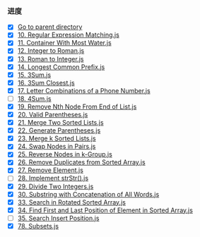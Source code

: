 ### 进度

- [x] [Go to parent directory](https://github.com/hexuanzhang/leecode)
- [x] [10. Regular Expression Matching.js](https://github.com/hexuanzhang/leecode/blob/master/JavaScript/10.%20Regular%20Expression%20Matching.js)
- [x] [11. Container With Most Water.js](https://github.com/hexuanzhang/leecode/blob/master/JavaScript/11.%20Container%20With%20Most%20Water.js)
- [x] [12. Integer to Roman.js](https://github.com/hexuanzhang/leecode/blob/master/JavaScript/12.%20Integer%20to%20Roman.js)
- [x] [13. Roman to Integer.js](https://github.com/hexuanzhang/leecode/blob/master/JavaScript/13.%20Roman%20to%20Integer.js)
- [x] [14. Longest Common Prefix.js](https://github.com/hexuanzhang/leecode/blob/master/JavaScript/14.%20Longest%20Common%20Prefix.js)
- [x] [15. 3Sum.js](https://github.com/hexuanzhang/leecode/blob/master/JavaScript/15.%203Sum.js)
- [x] [16. 3Sum Closest.js](https://github.com/hexuanzhang/leecode/blob/master/JavaScript/16.%203Sum%20Closest.js)
- [x] [17. Letter Combinations of a Phone Number.js](https://github.com/hexuanzhang/leecode/blob/master/JavaScript/17.%20Letter%20Combinations%20of%20a%20Phone%20Number.js)
- [ ] [18. 4Sum.js](https://github.com/hexuanzhang/leecode/blob/master/JavaScript/18.%204Sum.js)
- [x] [19. Remove Nth Node From End of List.js](https://github.com/hexuanzhang/leecode/blob/master/JavaScript/19.%20Remove%20Nth%20Node%20From%20End%20of%20List.js)
- [x] [20. Valid Parentheses.js](https://github.com/hexuanzhang/leecode/blob/master/JavaScript/20.%20Valid%20Parentheses.js)
- [x] [21. Merge Two Sorted Lists.js](https://github.com/hexuanzhang/leecode/blob/master/JavaScript/21.%20Merge%20Two%20Sorted%20Lists.js)
- [x] [22. Generate Parentheses.js](https://github.com/hexuanzhang/leecode/blob/master/JavaScript/22.%20Generate%20Parentheses.js)
- [x] [23. Merge k Sorted Lists.js](https://github.com/hexuanzhang/leecode/blob/master/JavaScript/23.%20Merge%20k%20Sorted%20Lists.js)
- [x] [24. Swap Nodes in Pairs.js](https://github.com/hexuanzhang/leecode/blob/master/JavaScript/24.%20Swap%20Nodes%20in%20Pairs.js)
- [x] [25. Reverse Nodes in k-Group.js](https://github.com/hexuanzhang/leecode/blob/master/JavaScript/25.%20Reverse%20Nodes%20in%20k-Group.js)
- [x] [26. Remove Duplicates from Sorted Array.js](https://github.com/hexuanzhang/leecode/blob/master/JavaScript/26.%20Remove%20Duplicates%20from%20Sorted%20Array.js)
- [x] [27. Remove Element.js](https://github.com/hexuanzhang/leecode/blob/master/JavaScript/27.%20Remove%20Element.js)
- [ ] [28. Implement strStr().js](<https://github.com/hexuanzhang/leecode/blob/master/JavaScript/28.%20Implement%20strStr().js>)
- [x] [29. Divide Two Integers.js](https://github.com/hexuanzhang/leecode/blob/master/JavaScript/29.%20Divide%20Two%20Integers.js)
- [x] [30. Substring with Concatenation of All Words.js](https://github.com/hexuanzhang/leecode/blob/master/JavaScript/30.%20Substring%20with%20Concatenation%20of%20All%20Words.js)
- [x] [33. Search in Rotated Sorted Array.js](https://github.com/hexuanzhang/leecode/blob/master/JavaScript/33.%20Search%20in%20Rotated%20Sorted%20Array.js)
- [x] [34. Find First and Last Position of Element in Sorted Array.js](https://github.com/hexuanzhang/leecode/blob/master/JavaScript/34.%20Find%20First%20and%20Last%20Position%20of%20Element%20in%20Sorted%20Array.js)
- [ ] [35. Search Insert Position.js](https://github.com/hexuanzhang/leecode/blob/master/JavaScript/35.%20Search%20Insert%20Position.js)
- [x] [78. Subsets.js](https://github.com/hexuanzhang/leecode/blob/master/JavaScript/78.%20Subsets.js)
